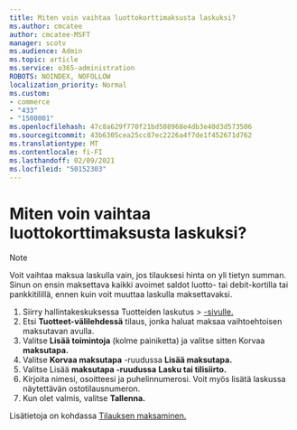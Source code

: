 ```yaml
---
title: Miten voin vaihtaa luottokorttimaksusta laskuksi?
ms.author: cmcatee
author: cmcatee-MSFT
manager: scotv
ms.audience: Admin
ms.topic: article
ms.service: o365-administration
ROBOTS: NOINDEX, NOFOLLOW
localization_priority: Normal
ms.custom:
- commerce
- "433"
- "1500001"
ms.openlocfilehash: 47c8a629f770f21bd508968e4db3e40d3d573506
ms.sourcegitcommit: 43b6305cea25cc87ec2226a4f7de1f452671d762
ms.translationtype: MT
ms.contentlocale: fi-FI
ms.lasthandoff: 02/09/2021
ms.locfileid: "50152303"
---
```

# <a name="how-do-i-change-from-credit-card-payments-to-invoice"></a>Miten voin vaihtaa luottokorttimaksusta laskuksi?

> [!NOTE]
> Voit vaihtaa maksua laskulla vain, jos tilauksesi hinta on yli tietyn summan. Sinun on ensin maksettava kaikki avoimet saldot luotto- tai debit-kortilla tai pankkitilillä, ennen kuin voit muuttaa laskulla maksettavaksi.

1. Siirry hallintakeskuksessa Tuotteiden laskutus   >  [-sivulle.](https://go.microsoft.com/fwlink/p/?linkid=842054)
2. Etsi **Tuotteet-välilehdessä** tilaus, jonka haluat maksaa vaihtoehtoisen maksutavan avulla.
3. Valitse **Lisää toimintoja** (kolme painiketta) ja valitse sitten Korvaa **maksutapa.**
4. Valitse **Korvaa maksutapa** -ruudussa **Lisää maksutapa.**
5. Valitse Lisää **maksutapa -ruudussa** **Lasku tai tilisiirto.**
6. Kirjoita nimesi, osoitteesi ja puhelinnumerosi. Voit myös lisätä laskussa näytettävän ostotilausnumeron.
7. Kun olet valmis, valitse **Tallenna.**

Lisätietoja on kohdassa [Tilauksen maksaminen.](https://docs.microsoft.com/microsoft-365/commerce/billing-and-payments/pay-for-your-subscription)